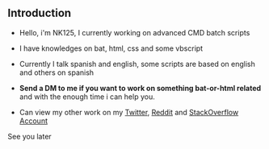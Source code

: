 ## Introduction

- Hello, i'm NK125, I currently working on advanced CMD batch scripts

- I have knowledges on bat, html, css and some vbscript

- Currently I talk spanish and english, some scripts are based on english and others on spanish

- **Send a DM to me if you want to work on something bat-or-html related** and with the enough time i can help you.

- Can view my other work on my [Twitter](https://twitter.com/NeKes125), [Reddit](https://www.reddit.com/user/RealNk125) and [StackOverflow Account](https://stackoverflow.com/users/15180180/nk125)

See you later
